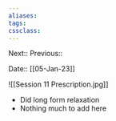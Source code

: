 ```yaml
---
aliases:
tags: 
cssclass:
---
```

Next::
Previous::

Date:: [[05-Jan-23]]

![[Session 11 Prescription.jpg]]

- Did long form relaxation 
- Nothing much to add here

				
